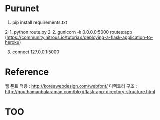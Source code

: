 # Purunet

1. pip install requirements.txt

2-1. python route.py
2-2. gunicorn -b 0.0.0.0:5000 routes:app
     (https://community.nitrous.io/tutorials/deploying-a-flask-application-to-heroku)

3. connect 127.0.0.1:5000 

# Reference
웹 폰트 적용 : http://koreawebdesign.com/webfont/
디렉토리 구조 : http://gouthamanbalaraman.com/blog/flask-app-directory-structure.html

# TOO